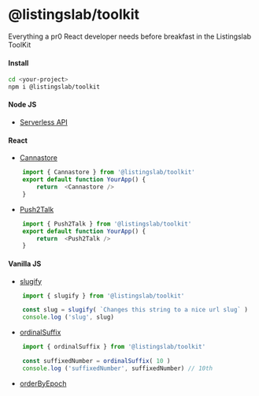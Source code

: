 # @listingslab/toolkit

Everything a pr0 React developer needs before breakfast in the Listingslab ToolKit

#### Install

```bash
cd <your-project>
npm i @listingslab/toolkit
```

#### Node JS

- [Serverless API](./node/serverless-api)

#### React

- [Cannastore](./react/Cannastore)

```javascript
	import { Cannastore } from '@listingslab/toolkit'
	export default function YourApp() {
		return	<Cannastore />
	}
```

- [Push2Talk](./react/Push2Talk)

```javascript
	import { Push2Talk } from '@listingslab/toolkit'
	export default function YourApp() {
		return	<Push2Talk />
	}
```

#### Vanilla JS

- [slugify](./helpers/slugify.js)

```javascript
	import { slugify } from '@listingslab/toolkit'

	const slug = slugify( `Changes this string to a nice url slug` )
	console.log ('slug', slug)
```
- [ordinalSuffix](./helpers/ordinalSuffix.js)

```javascript
	import { ordinalSuffix } from '@listingslab/toolkit'

	const suffixedNumber = ordinalSuffix( 10 )
	console.log ('suffixedNumber', suffixedNumber) // 10th
```
- [orderByEpoch](./helpers/orderByEpoch.js)

